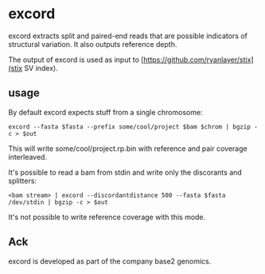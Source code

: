 # excord

excord extracts split and paired-end reads that are possible 
indicators of structural variation. It also outputs reference
depth.

The output of excord is used as input to [https://github.com/ryanlayer/stix](stix SV index).

## usage

By default excord expects stuff from a single chromosome:
```
excord --fasta $fasta --prefix some/cool/project $bam $chrom | bgzip -c > $out
```
This will write some/cool/project.rp.bin with reference and pair coverage interleaved.

It's possible to read a bam from stdin and write only the discorants and splitters:
```
<bam stream> | excord --discordantdistance 500 --fasta $fasta /dev/stdin | bgzip -c > $out
```
It's not possible to write reference coverage with this mode.


## Ack

excord is developed as part of the company base2 genomics.
